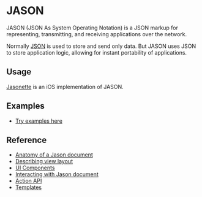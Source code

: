# JASON

JASON (JSON As System Operating Notation) is a JSON markup for representing, transmitting, and receiving applications over the network.

Normally [JSON](http://www.json.org) is used to store and send only data. But JASON uses JSON to store application logic, allowing for instant portability of applications.

## Usage

[Jasonette](http://www.jasonette.com/beta) is an iOS implementation of JASON.

## Examples

- [Try examples here](examples.md)

## Reference

- [Anatomy of a Jason document](document.md)
- [Describing view layout](layout.md)
- [UI Components](components.md)
- [Interacting with Jason document](interaction.md)
- [Action API](actions.md)
- [Templates](templates.md)
